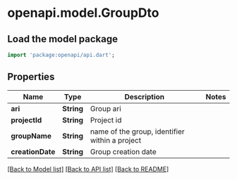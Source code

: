 # openapi.model.GroupDto

## Load the model package

```dart
import 'package:openapi/api.dart';
```

## Properties

| Name             | Type       | Description                                    | Notes |
| ---------------- | ---------- | ---------------------------------------------- | ----- |
| **ari**          | **String** | Group ari                                      |
| **projectId**    | **String** | Project id                                     |
| **groupName**    | **String** | name of the group, identifier within a project |
| **creationDate** | **String** | Group creation date                            |

[[Back to Model list]](../README.md#documentation-for-models) [[Back to API list]](../README.md#documentation-for-api-endpoints) [[Back to README]](../README.md)
